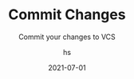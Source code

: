 ---
date: 2021-07-01
title: Commit Changes
technologies: [java]
topics: [settings, vcs]
author: hs
subtitle: Commit your changes to VCS
thumbnail: ./thumbnail.png
cardThumbnail: ./card.png
shortVideo:
  poster: ./tip.png
  url: https://youtu.be/-1DXJvgUTkA
seealso:
- title: IntelliJ IDEA Help - Commit and push changes to Git repository
  href: https://www.jetbrains.com/help/idea/commit-and-push-changes.html
leadin: |
  Use **⌘0** (macOS), **Alt+0** (Windows/Linux) to display the Commit tool window. From here you can either press **Commit** to commit your changes, or **Commit and Push** to do it in one action. Alternatively, you can use **⌘K** (macOS), **Ctrl+K** (Windows/Linux) to commit your changes, or **⌥⌘K** (macOS), **Ctrl+Shift+K** (Windows/Linux) to commit and push your changes.

  If you commit and push your changes you will be able to select your remote repository in the next step.   
  
---